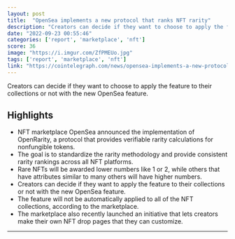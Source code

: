 ```yaml
---
layout: post
title:  "OpenSea implements a new protocol that ranks NFT rarity"
description: "Creators can decide if they want to choose to apply the feature to their collections or not with the new OpenSea feature."
date: "2022-09-23 00:55:46"
categories: ['report', 'marketplace', 'nft']
score: 36
image: "https://i.imgur.com/ZfPMEUo.jpg"
tags: ['report', 'marketplace', 'nft']
link: "https://cointelegraph.com/news/opensea-implements-a-new-protocol-that-ranks-nft-rarity"
---
```


Creators can decide if they want to choose to apply the feature to their collections or not with the new OpenSea feature.

## Highlights

- NFT marketplace OpenSea announced the implementation of OpenRarity, a protocol that provides verifiable rarity calculations for nonfungible tokens.
- The goal is to standardize the rarity methodology and provide consistent rarity rankings across all NFT platforms.
- Rare NFTs will be awarded lower numbers like 1 or 2, while others that have attributes similar to many others will have higher numbers.
- Creators can decide if they want to apply the feature to their collections or not with the new OpenSea feature.
- The feature will not be automatically applied to all of the NFT collections, according to the marketplace.
- The marketplace also recently launched an initiative that lets creators make their own NFT drop pages that they can customize.

---
